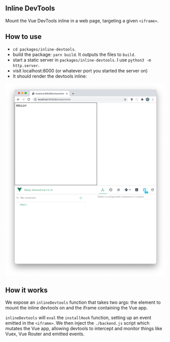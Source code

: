 ## Inline DevTools

Mount the Vue DevTools inline in a web page, targeting a given `<iframe>`.

## How to use

- `cd packages/inline-devtools`.
- build the package: `yarn build`. It outputs the files to `build`.
- start a static server in `packages/inline-devtools`. I use `python3 -m http.server`.
- visit localhost:8000 (or whatever port you started the server on)
- It should render the devtools inline:

![](./inline-devtools.png)

## How it works

We expose an `inlineDevtools` function that takes two args: the element to mount the inline devtools on and the iframe containing the Vue app.

`inlineDevtools` will `eval` the `installHook` function, setting up an event emitted in the `<iframe>`. We then inject the `./backend.js` script which mutates the Vue app, allowing devtools to intercept and monitor things like Vuex, Vue Router and emitted events.
